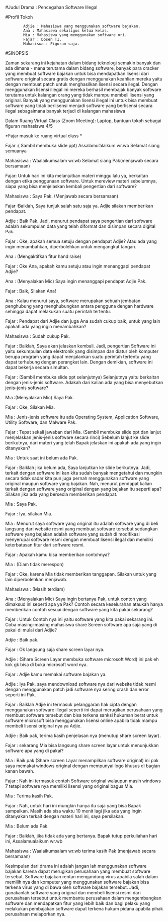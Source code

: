 #Judul Drama : Pencegahan Software Illegal

#Profil Tokoh
            
            Adjie : Mahasiswa yang menggunakan software bajakan.
            Ana : Mahasiswa sekaligus ketua kelas.
            Mia : Mahasiswa yang menggunakan software ori.
            Fajar : Dosen TI.
            Mahasiswa : Figuran saja.

#SINOPSIS
            
Zaman sekarang ini kejahatan dalam bidang teknologi semakin banyak dan ada dimana - mana terutama dalam bidang software, banyak para cracker yang membuat software bajakan untuk bisa mendapatkan lisensi dari software original secara gratis dengan menggunakan keahlian mereka yaitu dengan membuat patch untuk menghasilkan lisensi secara ilegal. Dengan menggunakan lisensi illegal ini mereka berhasil membajak banyak software terutama untuk kalangan orang yang tidak mampu membeli lisensi yang original. Banyak yang menggunakan lisensi illegal ini untuk bisa membuat software yang tidak berlisensi menjadi software yang berlisensi secara ilegal sebagaimana banyak terjadi di kalangan mahasiswa


Dalam Ruang Virtual Class (Zoom Meeting): Laptop, bantuan tokoh sebagai figuran mahasiswa 4/5

*Fajar masuk ke ruang virtual class *

Fajar :( Sambil membuka slide ppt) Assalamu’alaikum wr.wb Selamat siang semuanya

Mahasiswa : Waalaikumsalam wr.wb  Selamat siang Pak(menjawab secara bersamaan) 

Fajar: Untuk hari ini kita melanjutkan materi minggu lalu ya, berkaitan dengan etika penggunaan software. Untuk mereview materi sebelumnya, siapa yang bisa menjelaskan
       kembali pengertian dari software? 

Mahasiswa : Saya Pak. (Menjawab secara bersamaan)

Fajar :Baiklah, Saya tunjuk salah satu saja ya. Adjie silakan memberikan pendapat.

Adjie : Baik Pak. Jadi, menurut pendapat saya pengertian dari software adalah sekumpulan data yang telah diformat dan disimpan secara digital Pak.

Fajar : Oke, apakah semua setuju dengan pendapat Adjie? Atau ada yang ingin menambahkan, diperbolehkan untuk mengangkat tangan.

Ana : (Mengaktifkan fitur hand raise)

Fajar : Oke Ana, apakah kamu setuju atau ingin menanggapi pendapat Adjie?

Ana : (Menyalakan Mic) Saya ingin menanggapi pendapat Adjie Pak.

Fajar : Baik, Silakan Ana!

Ana : Kalau menurut saya, software merupakan sebuah jembatan penghubung yang menghubungkan antara pengguna dengan hardware sehingga dapat melakukan suatu perintah tertentu.

Fajar : Pendapat dari Adjie dan juga Ana sudah cukup baik, untuk yang lain apakah ada yang ingin menambahkan?

Mahasiswa : Sudah cukup Pak.

Fajar : Baiklah, Saya akan jelaskan kembali. Jadi, pengertian Software ini yaitu sekumpulan data elektronik yang disimpan dan diatur oleh komputer berupa program yang dapat
        menjalankan suatu perintah tertentu yang dapat terhubung dengan perangkat lain. Dengan demikian, software ini dapat bekerja secara simultan.

Fajar : (Sambil membuka slide ppt selanjutnya) Selanjutnya yaitu berkaitan dengan jenis-jenis software. Adakah dari kalian ada yang bisa menyebutkan jenis-jenis software?

Mia :(Menyalakan Mic) Saya Pak.

Fajar : Oke, Silakan Mia.

Mia : Jenis-jenis software itu ada Operating System, Application Software, Utility Software, dan Malware Pak.

Fajar : Tepat sekali jawaban dari Mia. (Sambil membuka slide ppt dan lanjut menjelaskan jenis-jenis software secara rinci)
        Sebelum lanjut ke slide berikutnya, dari materi yang telah Bapak jelaskan ini apakah ada yang ingin ditanyakan?

Mia : Untuk saat ini belum ada Pak.

Fajar : Baiklah jika belum ada, Saya lanjutkan ke slide berikutnya. 
      Jadi, terkait dengan software ini kan kita sudah banyak mengetahui dan mungkin secara tidak sadar kita pun juga pernah menggunakan software yang original maupun
      software yang bajakan. Nah, menurut pendapat kalian terkait dengan software yang original dengan yang bajakan itu seperti apa? 
      Silakan jika ada yang bersedia memberikan pendapat.
      
Mia : Saya Pak.

Fajar : Iya, silakan Mia.

Mia : Menurut saya software yang original itu adalah software yang di beli langsung dari website resmi yang membuat software tersebut sedangkan software yang bajakan adalah software yang sudah di modifikasi menyerupai software resmi dengan membuat lisensi ilegal dan memiliki keterbatasan fitur dari software resmi.

Fajar : Apakah kamu bisa memberikan contohnya?

Mia : (Diam tidak merespon)

Fajar : Oke, karena Mia tidak memberikan tanggapan. Silakan untuk yang lain diperbolehkan menjawab.
        
Mahasiswa : (Masih terdiam)

Ana : (Menyalakan Mic) Saya ingin bertanya Pak, untuk contoh yang dimaksud ini seperti apa ya Pak? Contoh secara keselurahan ataukah hanya memberikan contoh sesuai dengan
       software yang kita pakai sekarang?
       
Fajar : Untuk Contoh nya ini yaitu software yang kita pakai sekarang ini. Coba masing-masing mahasiswa share Screen software apa saja yang di pakai di mulai dari Adjie?

Adjie : Baik pak.

Fajar : Ok langsung saja share screen layar nya.

Adjie : (Share Screen Layar membuka software microsoft Word) ini pak eh kok gk bisa di buka microsoft word nya.

Fajar : Adjie kamu memakai software bajakan ya.

Adjie : Iya Pak, saya mendownload software nya dari website tidak resmi dengan menggunakan patch jadi software nya sering crash dan error seperti ini Pak.

Fajar : Baiklah Adjie ini termasuk pelanggaran hak cipta dengan menggunakan software illegal seperti ini dapat merugikan perusahaan yang membuat software tersebut dan bisa terkena sanksi hukuman berat untuk software microsoft bisa menggunakan lisensi online apabila tidak mampu membeli lisensi original nya ya Adjie.

Adjie : Baik pak, terima kasih penjelasan nya (menutup share screen layar).

Fajar : sekarang Mia bisa langsung share screen layar untuk menunjukkan software apa yang di pakai?

Mia : Baik pak (Share screen Layar menampilkan software original) ini pak saya memakai windows original dengan mempunyai logo khusus di bagian kanan bawah.

Fajar : Nah ini termasuk contoh Software original walaupun masih windows 7 tetapi software nya memiliki lisensi yang original bagus Mia.

Mia : Terima kasih Pak.

Fajar : Nah, untuk hari ini mungkin hanya itu saja yang bisa Bapak sampaikan. Masih ada sisa waktu 10 menit lagi jika ada yang ingin ditanyakan terkait dengan materi hari ini, saya persilakan.

Mia : Belum ada Pak.

Fajar : Baiklah, jika tidak ada yang bertanya. Bapak tutup perkuliahan hari ini, Assalamualaikum wr.wb

Mahasiswa : Waalaikumsalam wr.wb terima kasih Pak (menjawab secara bersamaan)

Kesimpulan dari drama ini adalah jangan lah menggunakan software bajakan karena dapat merugikan perusahaan yang membuat software tersebut. Software bajakan rentan mengandung virus apabila salah dalam memilih nya dan komputer yang menggunakan software bajakan bisa terkena virus yang di bawa oleh software bajakan tersebut. Jadi, gunakanlah software yang original dan membeli lisensi resmi dari perusahaan tersebut untuk membantu perusahaan dalam mengembangkan software dan mendapatkan fitur yang lebih baik dan bagi pelaku yang melakukan pembajakan software dapat terkena hukum pidana apabila pihak perusahaan melaporkan nya.
